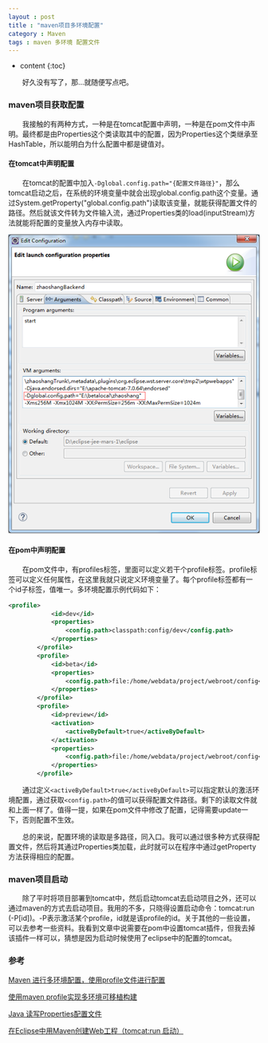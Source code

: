 ```yaml
---
layout : post
title : "maven项目多环境配置"
category : Maven
tags : maven 多环境 配置文件
---
```

* content
{:toc}

　　好久没有写了，那...就随便写点吧。



### maven项目获取配置

　　我接触的有两种方式，一种是在tomcat配置中声明，一种是在pom文件中声明。最终都是由Properties这个类读取其中的配置，因为Properties这个类继承至HashTable，所以能明白为什么配置中都是键值对。

#### 在tomcat中声明配置

　　在tomcat的配置中加入```-Dglobal.config.path="{配置文件路径}"```，那么tomcat启动之后，在系统的环境变量中就会出现global.config.path这个变量。通过System.getProperty("global.config.path")读取该变量，就能获得配置文件的路径。然后就该文件转为文件输入流，通过Properties类的load(inputStream)方法就能将配置的变量放入内存中读取。

![tomcat中声明配置](https://github.com/shiliewrain/shiliewrain.github.io/blob/master/img/tomcat_var_config.png?raw=true)

#### 在pom中声明配置

　　在pom文件中，有profiles标签，里面可以定义若干个profile标签。profile标签可以定义任何属性，在这里我就只说定义环境变量了。每个profile标签都有一个id子标签，值唯一。多环境配置示例代码如下：

```xml
<profile>
			<id>dev</id>
			<properties>
				<config.path>classpath:config/dev</config.path>
			</properties>
		</profile>
		<profile>
			<id>beta</id>
			<properties>
				<config.path>file:/home/webdata/project/webroot/config</config.path>
			</properties>
		</profile>
		<profile>
			<id>preview</id>
			<activation>
				<activeByDefault>true</activeByDefault>
			</activation>
			<properties>
				<config.path>file:/home/webdata/project/webroot/config</config.path>
			</properties>
		</profile>
```

　　通过定义```<activeByDefault>true</activeByDefault>```可以指定默认的激活环境配置，通过获取```<config.path>```的值可以获得配置文件路径。剩下的读取文件就和上面一样了。值得一提，如果在pom文件中修改了配置，记得需要update一下，否则配置不生效。

　　总的来说，配置环境的读取是多路径，同入口。我可以通过很多种方式获得配置文件，然后将其通过Properties类加载，此时就可以在程序中通过getProperty方法获得相应的配置。

### maven项目启动

　　除了平时将项目部署到tomcat中，然后启动tomcat去启动项目之外，还可以通过maven的方式去启动项目。我用的不多，只晓得设置启动命令：tomcat:run (-P[id])。-P表示激活某个profile，id就是该profile的id。关于其他的一些设置，可以去参考一些资料。我看到文章中说需要在pom中设置tomcat插件，但我去掉该插件一样可以，猜想是因为启动时候使用了eclipse中的配置的tomcat。

### 参考

[Maven 进行多环境配置，使用profile文件进行配置](http://www.cnblogs.com/guoqingqu/p/4530438.html)

[使用maven profile实现多环境可移植构建](http://blog.csdn.net/mhmyqn/article/details/24501281)

[Java 读写Properties配置文件](http://www.cnblogs.com/xudong-bupt/p/3758136.html)

[在Eclipse中用Maven创建Web工程（tomcat:run 启动）](http://blog.csdn.net/shenhaiwen/article/details/68923192)
